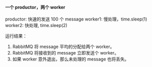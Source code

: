 
#### 一个 productor，两个 worker
productor: 快速的发送 100 个 message
worker1: 慢处理，time.sleep(1)
worker2: 快处理, time.sleep(2)

运行结果：
1. RabbitMQ 将 message 平均的分配给两个 worker。
2. RabbitMQ 将接收到的 message 立即发送个 worker。
3. 如果 worker 意外退出，那么未处理的 message 也将丢失。
